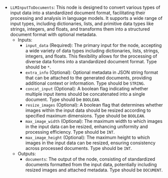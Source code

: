 - `LLMInputToDocuments`: This node is designed to convert various types of input data into a standardized document format, facilitating their processing and analysis in language models. It supports a wide range of input types, including dictionaries, lists, and primitive data types like strings, integers, and floats, and transforms them into a structured document format with optional metadata.
    - Inputs:
        - `input_data` (Required): The primary input for the node, accepting a wide variety of data types including dictionaries, lists, strings, integers, and floats. This flexibility allows for the processing of diverse data forms into a standardized document format. Type should be `*`.
        - `extra_info` (Optional): Optional metadata in JSON string format that can be attached to the generated documents, providing additional context or information. Type should be `STRING`.
        - `concat_input` (Optional): A boolean flag indicating whether multiple input items should be concatenated into a single document. Type should be `BOOLEAN`.
        - `resize_images` (Optional): A boolean flag that determines whether images within the input data should be resized according to specified maximum dimensions. Type should be `BOOLEAN`.
        - `max_image_width` (Optional): The maximum width to which images in the input data can be resized, enhancing uniformity and processing efficiency. Type should be `INT`.
        - `max_image_height` (Optional): The maximum height to which images in the input data can be resized, ensuring consistency across processed documents. Type should be `INT`.
    - Outputs:
        - `documents`: The output of the node, consisting of standardized documents formatted from the input data, potentially including resized images and attached metadata. Type should be `DOCUMENT`.
